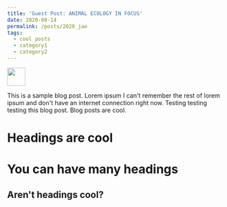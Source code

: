 ```yaml
---
title: 'Guest Post: ANIMAL ECOLOGY IN FOCUS'
date: 2020-08-14
permalink: /posts/2020_jae
tags:
  - cool posts
  - category1
  - category2
---
```


<a href="https://animalecologyinfocus.com/2020/12/18/night-fever-at-the-pantanal-wetlands-night-activity-of-anuran-assemblages/">
<img src="s/images/posts/jae_blog.png"  style="width:42px;height:42px;">
</a>



This is a sample blog post. Lorem ipsum I can't remember the rest of lorem ipsum and don't have an internet connection right now. Testing testing testing this blog post. Blog posts are cool.

Headings are cool
======

You can have many headings
======

Aren't headings cool?
------
